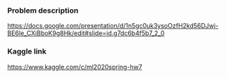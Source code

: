 ### Problem description
https://docs.google.com/presentation/d/1n5gc0uk3ysoOzfH2kd56DJwj-BE6le_CXiBboK9g8Hk/edit#slide=id.g7dc6b4f5b7_2_0
### Kaggle link
https://www.kaggle.com/c/ml2020spring-hw7
